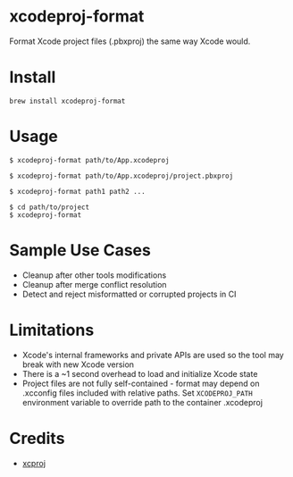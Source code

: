 # xcodeproj-format

Format Xcode project files (.pbxproj) the same way Xcode would.

# Install

    brew install xcodeproj-format

# Usage

```
$ xcodeproj-format path/to/App.xcodeproj
```
```
$ xcodeproj-format path/to/App.xcodeproj/project.pbxproj
```
```
$ xcodeproj-format path1 path2 ...
```
```
$ cd path/to/project
$ xcodeproj-format
```

# Sample Use Cases

* Cleanup after other tools modifications
* Cleanup after merge conflict resolution
* Detect and reject misformatted or corrupted projects in CI

# Limitations

* Xcode's internal frameworks and private APIs are used so the tool may break
  with new Xcode version
* There is a ~1 second overhead to load and initialize Xcode state
* Project files are not fully self-contained - format may depend on .xcconfig
  files included with relative paths. Set `XCODEPROJ_PATH` environment variable
  to override path to the container .xcodeproj

# Credits

* [xcproj](https://github.com/0xced/xcproj)
